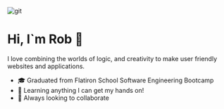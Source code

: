 ![git](https://user-images.githubusercontent.com/72527380/178062548-d53ad913-58de-462c-88ce-d9d2089d3b97.png)


# Hi, I`m Rob 👋

I love combining the worlds of logic, and creativity to make user friendly websites and applications.

- 🎓 Graduated from Flatiron School Software Engineering Bootcamp
- 🌱 Learning anything I can get my hands on!
- 👯 Always looking to collaborate
<!-- - 📫 Let's connect 
 -->
